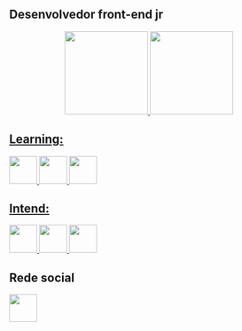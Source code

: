 ## Desenvolvedor front-end jr
 <a href="https://github.com/viniciusoliveiraalb">
<div align="center">
  <img height="150em" src="https://github-readme-stats.vercel.app/api?username=viniciusoliveiraalb&show_icons=true&theme=github_dark&include_all_commits=true&count_private=false"/>
  <img height="150em" width src="https://github-readme-stats.vercel.app/api/top-langs/?username=viniciusoliveiraalb&layout=compact&langs_count=7&theme=dark"/>
</div>
  
  ## Learning:
  <div>
         <img height="50px" src="https://logospng.org/download/html-5/logo-html-5-256.png">
         <img height="50px" src="https://logospng.org/download/css-3/logo-css-3-256.png">
         <img height="50px" src="https://logospng.org/download/javascript/logo-javascript-256.png">
  </div>
  
 ## Intend:
 <div>
         <img height="50px" src="https://cdn.jsdelivr.net/gh/devicons/devicon/icons/typescript/typescript-original.svg">
         <img height="50px" src="https://cdn.jsdelivr.net/gh/devicons/devicon/icons/python/python-original.svg">
         <img height="50px" src="https://cdn.jsdelivr.net/gh/devicons/devicon/icons/php/php-original.svg">
  </div>
</a>

## Rede social
<div>
    <a href="https://www.linkedin.com/in/vinicius-oliveira-968151189/"><img height="50px" src="https://cdn.jsdelivr.net/gh/devicons/devicon/icons/linkedin/linkedin-original.svg">
  </a>
  </div>
